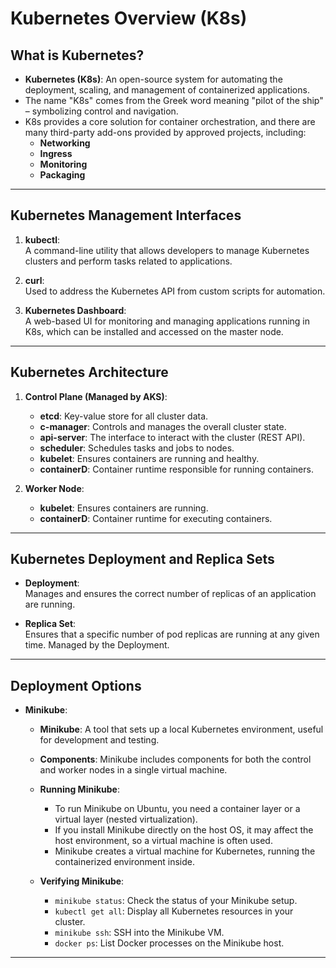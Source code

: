 # Kubernetes Overview (K8s)

## **What is Kubernetes?**
- **Kubernetes (K8s)**: An open-source system for automating the deployment, scaling, and management of containerized applications.
- The name "K8s" comes from the Greek word meaning "pilot of the ship" – symbolizing control and navigation.
- K8s provides a core solution for container orchestration, and there are many third-party add-ons provided by approved projects, including:
  - **Networking**
  - **Ingress**
  - **Monitoring**
  - **Packaging**

---

## **Kubernetes Management Interfaces**
1. **kubectl**:  
   A command-line utility that allows developers to manage Kubernetes clusters and perform tasks related to applications.
   
2. **curl**:  
   Used to address the Kubernetes API from custom scripts for automation.
   
3. **Kubernetes Dashboard**:  
   A web-based UI for monitoring and managing applications running in K8s, which can be installed and accessed on the master node.

---

## **Kubernetes Architecture**

1. **Control Plane (Managed by AKS)**:
   - **etcd**: Key-value store for all cluster data.
   - **c-manager**: Controls and manages the overall cluster state.
   - **api-server**: The interface to interact with the cluster (REST API).
   - **scheduler**: Schedules tasks and jobs to nodes.
   - **kubelet**: Ensures containers are running and healthy.
   - **containerD**: Container runtime responsible for running containers.

2. **Worker Node**:
   - **kubelet**: Ensures containers are running.
   - **containerD**: Container runtime for executing containers.

---

## **Kubernetes Deployment and Replica Sets**
- **Deployment**:  
  Manages and ensures the correct number of replicas of an application are running.
  
- **Replica Set**:  
  Ensures that a specific number of pod replicas are running at any given time. Managed by the Deployment.

---

## **Deployment Options**

- **Minikube**:
  - **Minikube**: A tool that sets up a local Kubernetes environment, useful for development and testing.
  - **Components**: Minikube includes components for both the control and worker nodes in a single virtual machine.
  
  - **Running Minikube**:
    - To run Minikube on Ubuntu, you need a container layer or a virtual layer (nested virtualization).
    - If you install Minikube directly on the host OS, it may affect the host environment, so a virtual machine is often used.
    - Minikube creates a virtual machine for Kubernetes, running the containerized environment inside.

  - **Verifying Minikube**:
    - `minikube status`: Check the status of your Minikube setup.
    - `kubectl get all`: Display all Kubernetes resources in your cluster.
    - `minikube ssh`: SSH into the Minikube VM.
    - `docker ps`: List Docker processes on the Minikube host.

---
